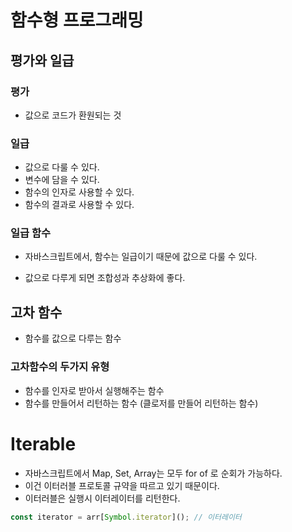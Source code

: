 # 함수형 프로그래밍



## 평가와 일급

### 평가

- 값으로 코드가 환원되는 것



### 일급

- 값으로 다룰 수 있다.
- 변수에 담을 수 있다.
- 함수의 인자로 사용할 수 있다.
- 함수의 결과로 사용할 수 있다.



### 일급 함수

- 자바스크립트에서, 함수는 일급이기 때문에 값으로 다룰 수 있다. 

- 값으로 다루게 되면 조합성과 추상화에 좋다.



## 고차 함수

- 함수를 값으로 다루는 함수



### 고차함수의 두가지 유형

- 함수를 인자로 받아서 실행해주는 함수
- 함수를 만들어서 리턴하는 함수 (클로저를 만들어 리턴하는 함수)





# Iterable

- 자바스크립트에서 Map, Set, Array는 모두 for of 로 순회가 가능하다. 
- 이건 이터러블 프로토콜 규약을 따르고 있기 때문이다.
- 이터러블은 실행시 이터레이터를 리턴한다. 

```javascript
const iterator = arr[Symbol.iterator](); // 이터레이터 
```

